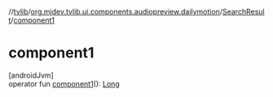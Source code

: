//[tvlib](../../../index.md)/[org.mjdev.tvlib.ui.components.audiopreview.dailymotion](../index.md)/[SearchResult](index.md)/[component1](component1.md)

# component1

[androidJvm]\
operator fun [component1](component1.md)(): [Long](https://kotlinlang.org/api/latest/jvm/stdlib/kotlin/-long/index.html)
